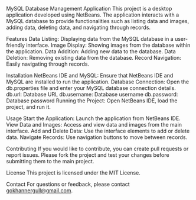 MySQL Database Management Application
This project is a desktop application developed using NetBeans. The application interacts with a MySQL database to provide functionalities such as listing data and images, adding data, deleting data, and navigating through records.

Features
Data Listing: Displaying data from the MySQL database in a user-friendly interface.
Image Display: Showing images from the database within the application.
Data Addition: Adding new data to the database.
Data Deletion: Removing existing data from the database.
Record Navigation: Easily navigating through records.


Installation
NetBeans IDE and MySQL: Ensure that NetBeans IDE and MySQL are installed to run the application.
Database Connection: Open the db.properties file and enter your MySQL database connection details.
db.url: Database URL
db.username: Database username
db.password: Database password
Running the Project: Open NetBeans IDE, load the project, and run it.


Usage
Start the Application: Launch the application from NetBeans IDE.
View Data and Images: Access and view data and images from the main interface.
Add and Delete Data: Use the interface elements to add or delete data.
Navigate Records: Use navigation buttons to move between records.


Contributing
If you would like to contribute, you can create pull requests or report issues. Please fork the project and test your changes before submitting them to the main project.

License
This project is licensed under the MIT License.

Contact
For questions or feedback, please contact gokhannergull@gmail.com.


